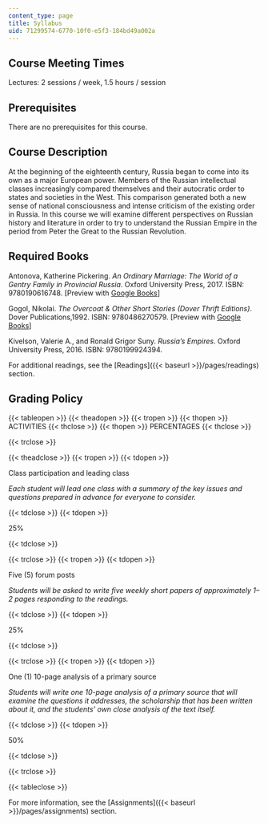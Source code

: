 ```yaml
---
content_type: page
title: Syllabus
uid: 71299574-6770-10f0-e5f3-184bd49a002a
---
```


Course Meeting Times 
---------------------

Lectures: 2 sessions / week, 1.5 hours / session

Prerequisites
-------------

There are no prerequisites for this course.

Course Description
------------------

At the beginning of the eighteenth century, Russia began to come into its own as a major European power. Members of the Russian intellectual classes increasingly compared themselves and their autocratic order to states and societies in the West. This comparison generated both a new sense of national consciousness and intense criticism of the existing order in Russia. In this course we will examine different perspectives on Russian history and literature in order to try to understand the Russian Empire in the period from Peter the Great to the Russian Revolution.

Required Books
--------------

Antonova, Katherine Pickering. _An Ordinary Marriage: The World of a Gentry Family in Provincial Russia_. Oxford University Press, 2017. ISBN: 9780190616748. \[Preview with [Google Books](https://www.google.com/books/edition/An_Ordinary_Marriage/53yuDQAAQBAJ?hl=en&gbpv=1)\]

Gogol, Nikolai. _The Overcoat & Other Short Stories (Dover Thrift Editions)_. Dover Publications,1992. ISBN: 9780486270579. \[Preview with [Google Books](https://www.google.com/books/edition/The_Overcoat_and_Other_Short_Stories/-bLCAgAAQBAJ?hl=en&gbpv=1)\]

Kivelson, Valerie A., and Ronald Grigor Suny. _Russia’s Empires_. Oxford University Press, 2016. ISBN: 9780199924394. 

For additional readings, see the [Readings]({{< baseurl >}}/pages/readings) section.

Grading Policy
--------------

{{< tableopen >}}
{{< theadopen >}}
{{< tropen >}}
{{< thopen >}}
ACTIVITIES
{{< thclose >}}
{{< thopen >}}
PERCENTAGES
{{< thclose >}}

{{< trclose >}}

{{< theadclose >}}
{{< tropen >}}
{{< tdopen >}}


Class participation and leading class

_Each student will lead one class with a summary of the key issues and questions prepared in advance for everyone to consider._


{{< tdclose >}}
{{< tdopen >}}


25%


{{< tdclose >}}

{{< trclose >}}
{{< tropen >}}
{{< tdopen >}}


Five (5) forum posts

_Students will be asked to write five weekly short papers of approximately 1–2 pages responding to the readings._


{{< tdclose >}}
{{< tdopen >}}


25%


{{< tdclose >}}

{{< trclose >}}
{{< tropen >}}
{{< tdopen >}}


One (1) 10-page analysis of a primary source

_Students will write one 10-page analysis of a primary source that will examine the questions it addresses, the scholarship that has been written about it, and the students’ own close analysis of the text itself._


{{< tdclose >}}
{{< tdopen >}}


50%


{{< tdclose >}}

{{< trclose >}}

{{< tableclose >}}

For more information, see the [Assignments]({{< baseurl >}}/pages/assignments) section.